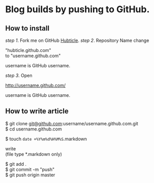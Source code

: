 # Blog builds by pushing to GitHub.

## How to install
*step 1*. Fork me on GitHub <a href="https://github.com/hubticle/hubticle.github.com/fork_select">Hubticle</a>.
*step 2*. Repository Name change
  
"hubticle.github.com"  
to 
"username.github.com" 
  
username is GitHub username.  
  
*step 3*. Open
  
http://username.github.com/  
  
username is GitHub username.  
  
## How to write article
  
$ git clone git@github.com:username/username.github.com.git  
$ cd username.github.com  
  
$ touch `date +%Y%m%d%H%M%S`.markdown  
  
write  
(file type *.markdown only)  
  
$ git add .  
$ git commit -m "push"  
$ git push origin master  
